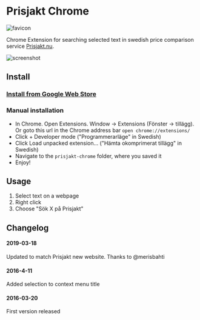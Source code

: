 # Prisjakt Chrome

![favicon](https://cloud.githubusercontent.com/assets/307676/13906485/66a6568a-eed7-11e5-92b6-7f5aa41f8229.png)

Chrome Extension for searching selected text in swedish price comparison service [Prisjakt.nu](http://prisjakt.nu).

![screenshot](https://cloud.githubusercontent.com/assets/307676/14459670/8d419694-00b9-11e6-8361-75a63fd9299b.png)

## Install

### [Install from Google Web Store](https://chrome.google.com/webstore/detail/iaehbbiehjnognhkocblclmoekefopoi)

### Manual installation

+ In Chrome. Open Extensions. Window -> Extensions (Fönster -> tillägg). Or goto this url in the Chrome address bar ``open chrome://extensions/``
+ Click + Developer mode ("Programmerarläge" in Swedish)
+ Click Load unpacked extension… ("Hämta okomprimerat tillägg" in Swedish)
+ Navigate to the ``prisjakt-chrome`` folder, where you saved it
+ Enjoy!

## Usage

1. Select text on a webpage
2. Right click
3. Choose "Sök X på Prisjakt"

## Changelog

#### 2019-03-18
Updated to match Prisjakt new website. Thanks to @merisbahti

#### 2016-4-11
Added selection to context menu title

#### 2016-03-20
First version released

